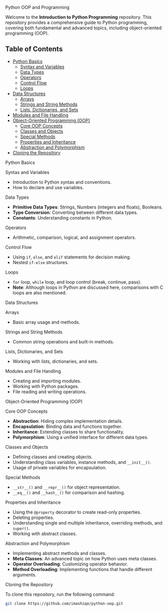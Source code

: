 Python OOP and Programming

Welcome to the **Introduction to Python Programming** repository. This repository provides a comprehensive guide to Python programming, covering both fundamental and advanced topics, including object-oriented programming (OOP).

## Table of Contents
- [Python Basics](#python-basics)
  - [Syntax and Variables](#syntax-and-variables)
  - [Data Types](#data-types)
  - [Operators](#operators)
  - [Control Flow](#control-flow)
  - [Loops](#loops)
- [Data Structures](#data-structures)
  - [Arrays](#arrays)
  - [Strings and String Methods](#strings-and-string-methods)
  - [Lists, Dictionaries, and Sets](#lists-dictionaries-and-sets)
- [Modules and File Handling](#modules-and-file-handling)
- [Object-Oriented Programming (OOP)](#object-oriented-programming-oop)
  - [Core OOP Concepts](#core-oop-concepts)
  - [Classes and Objects](#classes-and-objects)
  - [Special Methods](#special-methods)
  - [Properties and Inheritance](#properties-and-inheritance)
  - [Abstraction and Polymorphism](#abstraction-and-polymorphism)
- [Cloning the Repository](#cloning-the-repository)

 Python Basics

 Syntax and Variables
- Introduction to Python syntax and conventions.
- How to declare and use variables.

 Data Types
- **Primitive Data Types**: Strings, Numbers (integers and floats), Booleans.
- **Type Conversion**: Converting between different data types.
- **Constants**: Understanding constants in Python.

 Operators
- Arithmetic, comparison, logical, and assignment operators.

Control Flow
- Using `if`, `else`, and `elif` statements for decision making.
- Nested `if-else` structures.

 Loops
- `for` loop, `while` loop, and loop control (break, continue, pass).
- **Note**: Although loops in Python are discussed here, comparisons with C loops are also mentioned.

Data Structures

 Arrays
- Basic array usage and methods.

 Strings and String Methods
- Common string operations and built-in methods.

 Lists, Dictionaries, and Sets
- Working with lists, dictionaries, and sets.

 Modules and File Handling
- Creating and importing modules.
- Working with Python packages.
- File reading and writing operations.

 Object-Oriented Programming (OOP)

 Core OOP Concepts
- **Abstraction**: Hiding complex implementation details.
- **Encapsulation**: Binding data and functions together.
- **Inheritance**: Extending classes to share functionality.
- **Polymorphism**: Using a unified interface for different data types.

 Classes and Objects
- Defining classes and creating objects.
- Understanding class variables, instance methods, and `__init__()`.
- Usage of private variables for encapsulation.

 Special Methods
- `__str__()` and `__repr__()` for object representation.
- `__eq__()` and `__hash__()` for comparison and hashing.

 Properties and Inheritance
- Using the `@property` decorator to create read-only properties.
- Deleting properties.
- Understanding single and multiple inheritance, overriding methods, and `super()`.
- Working with abstract classes.

 Abstraction and Polymorphism
- Implementing abstract methods and classes.
- **Meta Classes**: An advanced topic on how Python uses meta classes.
- **Operator Overloading**: Customizing operator behavior.
- **Method Overloading**: Implementing functions that handle different arguments.

Cloning the Repository

To clone this repository, run the following command:

```bash
git clone https://github.com/imashiqe/python-oop.git
```



